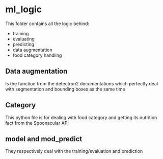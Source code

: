 # ml_logic
This folder contains all the logic behind:
- training
- evaluating
- predicting
- data augmentation
- food category handling

## Data augmentation
Is the function from the detectron2 documentations which perfectly deal with segmentation and bounding boxes as the same time

## Category
This python file is for dealing with food category and getting its nutrition fact from the Spoonacular API

## model and mod_predict
They respectively deal with the training/evaluation and prediction
